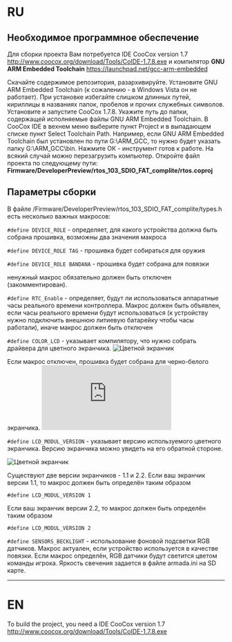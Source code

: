 # RU
## Необходимое программное обеспечение

Для сборки проекта Вам потребуется IDE CooCox version 1.7 
http://www.coocox.org/download/Tools/CoIDE-1.7.8.exe
и компилятор __GNU ARM Embedded Toolchain__
https://launchpad.net/gcc-arm-embedded

Скачайте содержимое репозитория, разархивируйте.
Установите GNU ARM Embedded Toolchain (к сожалению - в Windows Vista он не работает).
При установке избегайте слишком длинных путей, кириллицы в названиях папок, пробелов и прочих служебных символов.
Установите и запустите CooCox 1.7.8. 
Укажите путь до папки, содержащей исполняемые файлы GNU ARM Embedded Toolchain.
В CooCox IDE в вехнем меню выберите пункт Project и в выпадающем списке пункт Select Toolchain Path.
Например, если GNU ARM Embedded Toolchain был установлен по пути G:\ARM_GCC, то нужно будет указать папку G:\ARM_GCC\bin.
Нажмите ОК - инструмент готов к работе.
На всякий случай можно перезагрузить компьютер.
Откройте файл проекта по следующему пути:  __Firmware/DeveloperPreview/rtos_103_SDIO_FAT_complite/rtos.coproj__

## Параметры сборки

В файле /Firmware/DeveloperPreview/rtos_103_SDIO_FAT_complite/types.h
есть несколько важных макросов:

`#define DEVICE_ROLE` - определяет, для какого устройства должна быть собрана прошивка, возможны два значения макроса

`#define DEVICE_ROLE TAG` - прошивка будет собираться для оружия

`#define DEVICE_ROLE BANDANA` - прошивка будет собрана для повязки

ненужный макрос обязательно должен быть отключен (закомментирован).


`#define RTC_Enable` - определяет, будут ли использоваться аппаратные часы реального времени контроллера.
Макрос должен быть объявлен, если часы реального времени будут использоваться (к устройству нужно подключить внешнюю литиевую батарейку чтобы часы работали), иначе макрос должен быть отключен


`#define COLOR_LCD` - указывает компилятору, что нужно собрать драйвера для цветного экранчика. 
![Цветной экранчик](https://pp.userapi.com/c631219/v631219584/f129/t4sxBf40YYA.jpg "Цветной экранчик 1.4''")


Если макрос отключен, прошивка будет собрана для черно-белого экранчика.
![Чёрно-белый экранчик](http://www.open-tager.ru/forum/download/file.php?id=3725 "Чёрно-белый экранчик 84x48")


`#define LCD_MODUL_VERSION`  - указывает версию используемого цветного экранчика. Версию экранчика можно увидеть на его обратной стороне. 

![Цветной экранчик](https://pp.userapi.com/c638623/v638623805/47f2e/EEns_1xzJgU.jpg "Цветной экранчик версии 1.1")


Существуют две версии экранчиков - 1.1 и 2.2. 
Если ваш экранчик версии 1.1, то макрос должен быть определён таким образом

`#define LCD_MODUL_VERSION 1`

Если ваш экранчик версии 2.2, то макрос должен быть определён таким образом

`#define LCD_MODUL_VERSION 2`


`#define SENSORS_BECKLIGHT` - использование фоновой подсветки RGB датчиков. 
Макрос актуален, если устройство используется в качестве повязки. Если макрос определён, RGB датчики будут светится цветом команды игрока. Яркость свечения задается в файле armada.ini на SD карте.


***
# EN

To build the project, you need a IDE CooCox version 1.7
http://www.coocox.org/download/Tools/CoIDE-1.7.8.exe
